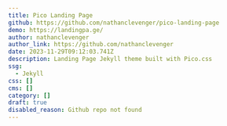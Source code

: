 ```yaml
---
title: Pico Landing Page
github: https://github.com/nathanclevenger/pico-landing-page
demo: https://landingpa.ge/
author: nathanclevenger
author_link: https://github.com/nathanclevenger
date: 2023-11-29T09:12:03.741Z
description: Landing Page Jekyll theme built with Pico.css
ssg:
  - Jekyll
css: []
cms: []
category: []
draft: true
disabled_reason: Github repo not found
---
```

